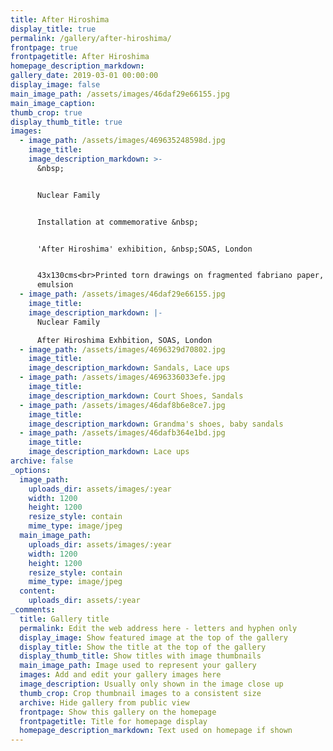 ```yaml
---
title: After Hiroshima
display_title: true
permalink: /gallery/after-hiroshima/
frontpage: true
frontpagetitle: After Hiroshima
homepage_description_markdown:
gallery_date: 2019-03-01 00:00:00
display_image: false
main_image_path: /assets/images/46daf29e66155.jpg
main_image_caption:
thumb_crop: true
display_thumb_title: true
images:
  - image_path: /assets/images/469635248598d.jpg
    image_title:
    image_description_markdown: >-
      &nbsp;


      Nuclear Family


      Installation at commemorative &nbsp;


      'After Hiroshima' exhibition, &nbsp;SOAS, London


      43x130cms<br>Printed torn drawings on fragmented fabriano paper, grey
      emulsion
  - image_path: /assets/images/46daf29e66155.jpg
    image_title:
    image_description_markdown: |-
      Nuclear Family

      After Hiroshima Exhbition, SOAS, London
  - image_path: /assets/images/4696329d70802.jpg
    image_title:
    image_description_markdown: Sandals, Lace ups
  - image_path: /assets/images/4696336033efe.jpg
    image_title:
    image_description_markdown: Court Shoes, Sandals
  - image_path: /assets/images/46daf8b6e8ce7.jpg
    image_title:
    image_description_markdown: Grandma's shoes, baby sandals
  - image_path: /assets/images/46dafb364e1bd.jpg
    image_title:
    image_description_markdown: Lace ups
archive: false
_options:
  image_path:
    uploads_dir: assets/images/:year
    width: 1200
    height: 1200
    resize_style: contain
    mime_type: image/jpeg
  main_image_path:
    uploads_dir: assets/images/:year
    width: 1200
    height: 1200
    resize_style: contain
    mime_type: image/jpeg
  content:
    uploads_dir: assets/:year
_comments:
  title: Gallery title
  permalink: Edit the web address here - letters and hyphen only
  display_image: Show featured image at the top of the gallery
  display_title: Show the title at the top of the gallery
  display_thumb_title: Show titles with image thumbnails
  main_image_path: Image used to represent your gallery
  images: Add and edit your gallery images here
  image_description: Usually only shown in the image close up
  thumb_crop: Crop thumbnail images to a consistent size
  archive: Hide gallery from public view
  frontpage: Show this gallery on the homepage
  frontpagetitle: Title for homepage display
  homepage_description_markdown: Text used on homepage if shown
---
```


